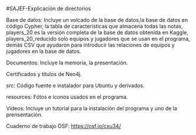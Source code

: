 #SAJEF-Explicación de directorios 

Base de datos: Incluye un volcado de la base de datos,la base de datos en código Cypher, la tabla de características que almacena todas las notas, players_20 es la versión completa de la base de datos obtenida en Kaggle, players_20_reducido solo equipos y jugadores que se usan en el programa, demás CSV que ayudaron para introducir las relaciones de equipos y jugadores en la base de datos.

Documentos: Incluye la memoria, la presentación.

Certificados y títulos de Neo4j.

src: Código fuente e instalador para Ubuntu y derivados.

resources: Fótos e iconos usados en el programa.

Vídeos: Incluye un tutorial para la instalación del programa y uno de la prensentación.

Cuaderno de trabajo OSF: https://osf.io/cxu34/
